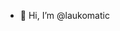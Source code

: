 - 👋 Hi, I’m @laukomatic


  

<!---
laukomatic/laukomatic is a ✨ special ✨ repository because its `README.md` (this file) appears on your GitHub profile.
You can click the Preview link to take a look at your changes.
--->
